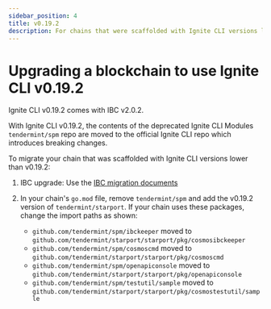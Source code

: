 ```yaml
---
sidebar_position: 4
title: v0.19.2
description: For chains that were scaffolded with Ignite CLI versions lower than v0.19.2, changes are required to use Ignite CLI v0.19.2. 
---
```


# Upgrading a blockchain to use Ignite CLI v0.19.2

Ignite CLI v0.19.2 comes with IBC v2.0.2.

With Ignite CLI v0.19.2, the contents of the deprecated Ignite CLI Modules `tendermint/spm` repo are moved to the official Ignite CLI repo which introduces breaking changes.

To migrate your chain that was scaffolded with Ignite CLI versions lower than v0.19.2: 

1. IBC upgrade: Use the [IBC migration documents](https://github.com/cosmos/ibc-go/blob/main/docs/migrations/v1-to-v2.md)

2. In your chain's `go.mod` file, remove `tendermint/spm` and add the v0.19.2 version of `tendermint/starport`. If your chain uses these packages, change the import paths as shown:

    - `github.com/tendermint/spm/ibckeeper` moved to `github.com/tendermint/starport/starport/pkg/cosmosibckeeper`
    - `github.com/tendermint/spm/cosmoscmd` moved to `github.com/tendermint/starport/starport/pkg/cosmoscmd` 
    - `github.com/tendermint/spm/openapiconsole` moved to `github.com/tendermint/starport/starport/pkg/openapiconsole`
    - `github.com/tendermint/spm/testutil/sample` moved to `github.com/tendermint/starport/starport/pkg/cosmostestutil/sample`

